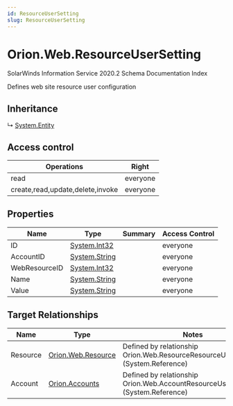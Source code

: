 ```yaml
---
id: ResourceUserSetting
slug: ResourceUserSetting
---
```


# Orion.Web.ResourceUserSetting

SolarWinds Information Service 2020.2 Schema Documentation Index

Defines web site resource user configuration

## Inheritance

↳ [System.Entity](./../System/Entity)

## Access control

| Operations | Right |
| ------ | ------ |
| read | everyone |
| create,read,update,delete,invoke | everyone |

## Properties

| Name | Type | Summary | Access Control |
| ------ | ------ | ------ | ------ |
| ID | [System.Int32](https://docs.microsoft.com/en-us/dotnet/api/system.int32) |  | everyone |
| AccountID | [System.String](https://docs.microsoft.com/en-us/dotnet/api/system.string) |  | everyone |
| WebResourceID | [System.Int32](https://docs.microsoft.com/en-us/dotnet/api/system.int32) |  | everyone |
| Name | [System.String](https://docs.microsoft.com/en-us/dotnet/api/system.string) |  | everyone |
| Value | [System.String](https://docs.microsoft.com/en-us/dotnet/api/system.string) |  | everyone |

## Target Relationships

| Name | Type | Notes |
| ------ | ------ | ------ |
| Resource | [Orion.Web.Resource](./../Orion.Web/Resource) | Defined by relationship Orion.Web.ResourceResourceUserSettings (System.Reference) |
| Account | [Orion.Accounts](./../Orion/Accounts) | Defined by relationship Orion.Web.AccountResourceUserSettings (System.Reference) |

